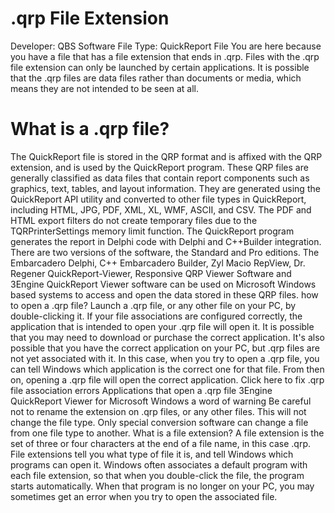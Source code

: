 # .qrp File Extension
Developer: QBS Software
File Type: QuickReport File
You are here because you have a file that has a file extension that ends in .qrp. Files with the .qrp file extension can only be launched by certain applications. It is possible that the .qrp files are data files rather than documents or media, which means they are not intended to be seen at all.
# What is a .qrp file?
The QuickReport file is stored in the QRP format and is affixed with the QRP extension, and is used by the QuickReport program. These QRP files are generally classified as data files that contain report components such as graphics, text, tables, and layout information. They are generated using the QuickReport API utility and converted to other file types in QuickReport, including HTML, JPG, PDF, XML, XL, WMF, ASCII, and CSV. The PDF and HTML export filters do not create temporary files due to the TQRPrinterSettings memory limit function. The QuickReport program generates the report in Delphi code with Delphi and C++Builder integration. There are two versions of the software, the Standard and Pro editions. The Embarcadero Delphi, C++ Embarcadero Builder, Zyl Macio RepView, Dr. Regener QuickReport-Viewer, Responsive QRP Viewer Software and 3Engine QuickReport Viewer software can be used on Microsoft Windows based systems to access and open the data stored in these QRP files.
how to open a .qrp file?
Launch a .qrp file, or any other file on your PC, by double-clicking it. If your file associations are configured correctly, the application that is intended to open your .qrp file will open it. It is possible that you may need to download or purchase the correct application. It's also possible that you have the correct application on your PC, but .qrp files are not yet associated with it. In this case, when you try to open a .qrp file, you can tell Windows which application is the correct one for that file. From then on, opening a .qrp file will open the correct application.
Click here to fix .qrp file association errors
Applications that open a .qrp file
3Engine QuickReport Viewer for Microsoft Windows
a word of warning
Be careful not to rename the extension on .qrp files, or any other files. This will not change the file type. Only special conversion software can change a file from one file type to another.
What is a file extension?
A file extension is the set of three or four characters at the end of a file name, in this case .qrp. File extensions tell you what type of file it is, and tell Windows which programs can open it. Windows often associates a default program with each file extension, so that when you double-click the file, the program starts automatically. When that program is no longer on your PC, you may sometimes get an error when you try to open the associated file.